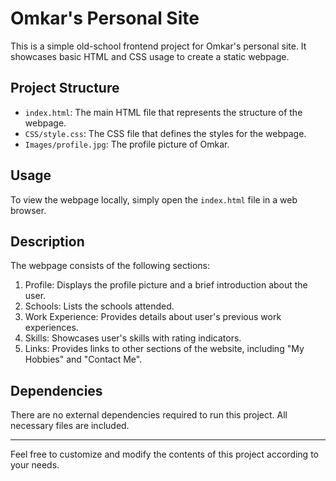 # Omkar's Personal Site

This is a simple old-school frontend project for Omkar's personal site. It showcases basic HTML and CSS usage to create a static webpage.

## Project Structure

- `index.html`: The main HTML file that represents the structure of the webpage.
- `CSS/style.css`: The CSS file that defines the styles for the webpage.
- `Images/profile.jpg`: The profile picture of Omkar.

## Usage

To view the webpage locally, simply open the `index.html` file in a web browser.

## Description

The webpage consists of the following sections:

1. Profile: Displays the profile picture and a brief introduction about the user.
2. Schools: Lists the schools attended.
3. Work Experience: Provides details about user's previous work experiences.
4. Skills: Showcases user's skills with rating indicators.
5. Links: Provides links to other sections of the website, including "My Hobbies" and "Contact Me".

## Dependencies

There are no external dependencies required to run this project. All necessary files are included.

---

Feel free to customize and modify the contents of this project according to your needs.